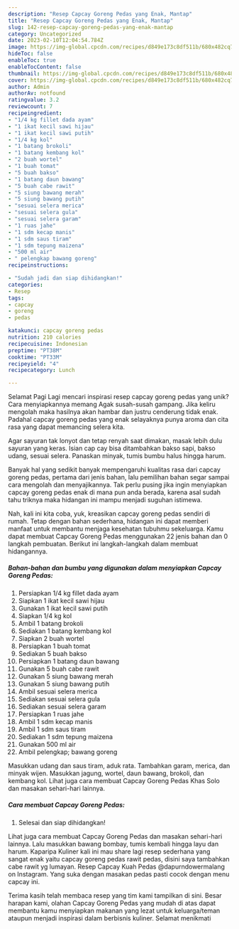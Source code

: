 ```yaml
---
description: "Resep Capcay Goreng Pedas yang Enak, Mantap"
title: "Resep Capcay Goreng Pedas yang Enak, Mantap"
slug: 142-resep-capcay-goreng-pedas-yang-enak-mantap
category: Uncategorized
date: 2023-02-10T12:04:54.784Z
image: https://img-global.cpcdn.com/recipes/d849e173c8df511b/680x482cq70/capcay-goreng-pedas-foto-resep-utama.jpg
hideToc: false
enableToc: true
enableTocContent: false
thumbnail: https://img-global.cpcdn.com/recipes/d849e173c8df511b/680x482cq70/capcay-goreng-pedas-foto-resep-utama.jpg
cover: https://img-global.cpcdn.com/recipes/d849e173c8df511b/680x482cq70/capcay-goreng-pedas-foto-resep-utama.jpg
author: Admin
authorAv: notfound
ratingvalue: 3.2
reviewcount: 7
recipeingredient:
- "1/4 kg fillet dada ayam"
- "1 ikat kecil sawi hijau"
- "1 ikat kecil sawi putih"
- "1/4 kg kol"
- "1 batang brokoli"
- "1 batang kembang kol"
- "2 buah wortel"
- "1 buah tomat"
- "5 buah bakso"
- "1 batang daun bawang"
- "5 buah cabe rawit"
- "5 siung bawang merah"
- "5 siung bawang putih"
- "sesuai selera merica"
- "sesuai selera gula"
- "sesuai selera garam"
- "1 ruas jahe"
- "1 sdm kecap manis"
- "1 sdm saus tiram"
- "1 sdm tepung maizena"
- "500 ml air"
- " pelengkap bawang goreng"
recipeinstructions:

- "Sudah jadi dan siap dihidangkan!"
categories:
- Resep
tags:
- capcay
- goreng
- pedas

katakunci: capcay goreng pedas 
nutrition: 210 calories
recipecuisine: Indonesian
preptime: "PT38M"
cooktime: "PT33M"
recipeyield: "4"
recipecategory: Lunch

---
```



Selamat Pagi Lagi mencari inspirasi resep capcay goreng pedas yang unik? Cara menyiapkannya memang Agak susah-susah gampang. Jika keliru mengolah maka hasilnya akan hambar dan justru cenderung tidak enak. Padahal capcay goreng pedas yang enak selayaknya punya aroma dan cita rasa yang dapat memancing selera kita.


Agar sayuran tak lonyot dan tetap renyah saat dimakan, masak lebih dulu sayuran yang keras. Isian cap cay bisa ditambahkan bakso sapi, bakso udang, sesuai selera. Panaskan minyak, tumis bumbu halus hingga harum.

Banyak hal yang sedikit banyak mempengaruhi kualitas rasa dari capcay goreng pedas, pertama dari jenis bahan, lalu pemilihan bahan segar sampai cara mengolah dan menyajikannya. Tak perlu pusing jika ingin menyiapkan capcay goreng pedas enak di mana pun anda berada, karena asal sudah tahu triknya maka hidangan ini mampu menjadi suguhan istimewa.


Nah, kali ini kita coba, yuk, kreasikan capcay goreng pedas sendiri di rumah. Tetap dengan bahan sederhana, hidangan ini dapat memberi manfaat untuk membantu menjaga kesehatan tubuhmu sekeluarga. Kamu dapat membuat Capcay Goreng Pedas menggunakan 22 jenis bahan dan 0 langkah pembuatan. Berikut ini langkah-langkah dalam membuat hidangannya.

<!--inarticleads1-->

##### Bahan-bahan dan bumbu yang digunakan dalam menyiapkan Capcay Goreng Pedas:

1. Persiapkan 1/4 kg fillet dada ayam
1. Siapkan 1 ikat kecil sawi hijau
1. Gunakan 1 ikat kecil sawi putih
1. Siapkan 1/4 kg kol
1. Ambil 1 batang brokoli
1. Sediakan 1 batang kembang kol
1. Siapkan 2 buah wortel
1. Persiapkan 1 buah tomat
1. Sediakan 5 buah bakso
1. Persiapkan 1 batang daun bawang
1. Gunakan 5 buah cabe rawit
1. Gunakan 5 siung bawang merah
1. Gunakan 5 siung bawang putih
1. Ambil sesuai selera merica
1. Sediakan sesuai selera gula
1. Sediakan sesuai selera garam
1. Persiapkan 1 ruas jahe
1. Ambil 1 sdm kecap manis
1. Ambil 1 sdm saus tiram
1. Sediakan 1 sdm tepung maizena
1. Gunakan 500 ml air
1. Ambil  pelengkap; bawang goreng


Masukkan udang dan saus tiram, aduk rata. Tambahkan garam, merica, dan minyak wijen. Masukkan jagung, wortel, daun bawang, brokoli, dan kembang kol. Lihat juga cara membuat Capcay Goreng Pedas Khas Solo dan masakan sehari-hari lainnya. 

<!--inarticleads2-->

##### Cara membuat Capcay Goreng Pedas:


1. Selesai dan siap dihidangkan!

Lihat juga cara membuat Capcay Goreng Pedas dan masakan sehari-hari lainnya. Lalu masukkan bawang bombay, tumis kembali hingga layu dan harum. Kaparipa Kuliner kali ini mau share lagi resep sederhana yang sangat enak yaitu capcay goreng pedas rawit pedas, disini saya tambahkan cabe rawit yg lumayan. Resep Capcay Kuah Pedas @dapurndowermalang on Instagram. Yang suka dengan masakan pedas pasti cocok dengan menu capcay ini. 

Terima kasih telah membaca resep yang tim kami tampilkan di sini. Besar harapan kami, olahan Capcay Goreng Pedas yang mudah di atas dapat membantu kamu menyiapkan makanan yang lezat untuk keluarga/teman ataupun menjadi inspirasi dalam berbisnis kuliner. Selamat menikmati
